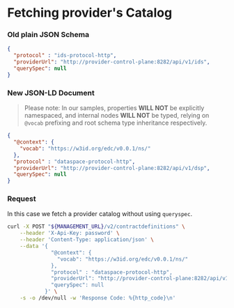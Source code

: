 # Fetching provider's Catalog

### Old plain JSON Schema

```json
{
  "protocol" : "ids-protocol-http",
  "providerUrl": "http://provider-control-plane:8282/api/v1/ids",
  "querySpec": null
}
```

### New JSON-LD Document

> Please note: In our samples, properties **WILL NOT** be explicitly namespaced, and internal nodes **WILL NOT** be typed, relying on `@vocab` prefixing and root schema type inheritance respectively.


```json
{
  "@context": {
    "vocab": "https://w3id.org/edc/v0.0.1/ns/"
  },
  "protocol" : "dataspace-protocol-http",
  "providerUrl": "http://provider-control-plane:8282/api/v1/dsp",
  "querySpec": null
}
```

### Request
In this case we fetch a provider catalog without using `queryspec`.

```bash
curl -X POST "${MANAGEMENT_URL}/v2/contractdefinitions" \
    --header 'X-Api-Key: password' \
    --header 'Content-Type: application/json' \
    --data '{
              "@context": {
                "vocab": "https://w3id.org/edc/v0.0.1/ns/"
              },
              "protocol" : "dataspace-protocol-http",
              "providerUrl": "http://provider-control-plane:8282/api/v1/dsp",
              "querySpec": null
            }' \
    -s -o /dev/null -w 'Response Code: %{http_code}\n'